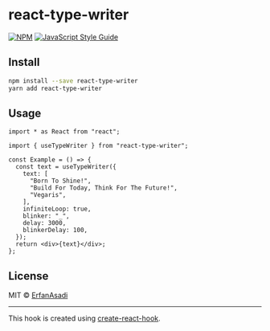 # react-type-writer

>

[![NPM](https://img.shields.io/npm/v/react-type-writer.svg)](https://www.npmjs.com/package/react-type-writer) [![JavaScript Style Guide](https://img.shields.io/badge/code_style-standard-brightgreen.svg)](https://standardjs.com)

## Install

```bash
npm install --save react-type-writer
yarn add react-type-writer
```

## Usage

```tsx
import * as React from "react";

import { useTypeWriter } from "react-type-writer";

const Example = () => {
  const text = useTypeWriter({
    text: [
      "Born To Shine!",
      "Build For Today, Think For The Future!",
      "Vegaris",
    ],
    infiniteLoop: true,
    blinker: "_",
    delay: 3000,
    blinkerDelay: 100,
  });
  return <div>{text}</div>;
};
```

## License

MIT © [ErfanAsadi](https://github.com/ErfanAsadi)

---

This hook is created using [create-react-hook](https://github.com/hermanya/create-react-hook).
